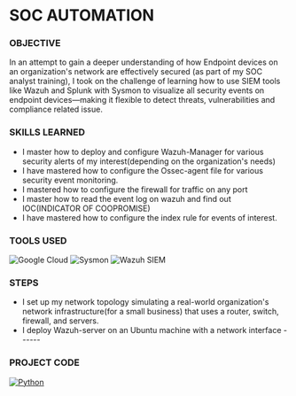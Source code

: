 # SOC AUTOMATION

### OBJECTIVE
In an attempt to gain a deeper understanding of how Endpoint devices on an organization's network are effectively secured (as part of my SOC analyst training), I took on the challenge of learning how to use SIEM tools like Wazuh and Splunk with Sysmon to visualize all security events on endpoint devices—making it flexible to detect threats, vulnerabilities and compliance related issue. 

### SKILLS LEARNED
* I master how to deploy and configure Wazuh-Manager for various security alerts of my interest(depending on the organization's needs)
* I have mastered how to configure the Ossec-agent file for various security event monitoring.
* I mastered how to configure the firewall for traffic on any port
* I master how to read the event log on wazuh and find out IOC(INDICATOR OF COOPROMISE)
* I have mastered how to configure the index rule for events of interest.


### TOOLS USED
![Google Cloud](https://img.shields.io/badge/Google%20Cloud-Infrastructure-blue?logo=google-cloud&logoColor=white)
![Sysmon](https://img.shields.io/badge/Sysmon-Windows%20Monitoring-important?logo=windows&logoColor=white)
![Wazuh SIEM](https://img.shields.io/badge/Wazuh%20SIEM-Open%20Source%20Security-brightgreen?logo=wazuh&logoColor=white)



### STEPS
* I set up my network topology simulating a real-world organization's network infrastructure(for a small business) that uses a router, switch, firewall, and servers.
* I deploy Wazuh-server on an Ubuntu machine with a network interface ------ 




### PROJECT CODE
[![Python](https://img.shields.io/badge/Python-project_Code-3776AB?style=for-the-badge&logo=python&logoColor=white)](https://github.com/Mayorb909/PRODIGY_CS_01/blob/main/CS_01%20code)
